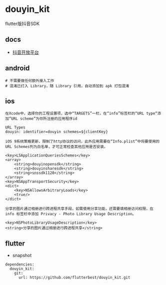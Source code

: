 # douyin_kit

flutter版抖音SDK
## docs

* [抖音开放平台](https://open.douyin.com/platform)

## android

```
# 不需要做任何额外接入工作
# 混淆已打入 Library，随 Library 引用，自动添加到 apk 打包混淆
```

## ios

```
在Xcode中，选择你的工程设置项，选中“TARGETS”一栏，在“info”标签栏的“URL type“添加“URL scheme”为你所注册的应用程序id

URL Types
douyin: identifier=douyin schemes=${clientKey}
```

```
iOS 9系统策略更新，限制了http协议的访问，此外应用需要在“Info.plist”中将要使用的URL Schemes列为白名单，才可正常检查其他应用是否安装。

<key>LSApplicationQueriesSchemes</key>
<array>
    <string>douyinopensdk</string>
    <string>douyinsharesdk</string>
    <string>snssdk1128</string>
</array>
<key>NSAppTransportSecurity</key>
<dict>
    <key>NSAllowsArbitraryLoads</key>
    <true/>
</dict>
```

```
分享的图片通过相册进行跨进程共享手段，如需使用分享功能，还需要填相册访问权限，在 info 标签栏中添加 Privacy - Photo Library Usage Description。

<key>NSPhotoLibraryUsageDescription</key>
<string>分享的图片通过相册进行跨进程共享</string>
```

## flutter

* snapshot

```
dependencies:
  douyin_kit:
    git:
      url: https://github.com/flutterbest/douyin_kit.git
```
